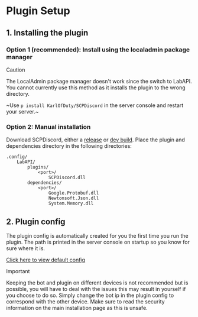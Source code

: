 # Plugin Setup

## 1. Installing the plugin

### Option 1 (recommended): Install using the localadmin package manager

> [!Caution]
> The LocalAdmin package manager doesn't work since the switch to LabAPI. You cannot currently use this method as it installs the plugin to the wrong directory.

~Use `p install KarlOfDuty/SCPDiscord` in the server console and restart your server.~

### Option 2: Manual installation

Download SCPDiscord, either a [release](https://github.com/KarlOfDuty/SCPDiscord/releases) or [dev build](https://jenkins.karlofduty.com/blue/organizations/jenkins/SCPDiscord/activity/).
Place the plugin and dependencies directory in the following directories:
```
.config/
    LabAPI/
        plugins/
            <port>/
                SCPDiscord.dll
        dependencies/
            <port>/
                Google.Protobuf.dll
                Newtonsoft.Json.dll
                System.Memory.dll
```

## 2. Plugin config

The plugin config is automatically created for you the first time you run the plugin. The path is printed in the server console on startup so you know for sure where it is.

[Click here to view default config](https://github.com/KarlOfDuty/SCPDiscord/blob/main/SCPDiscordPlugin/config.yml)

> [!IMPORTANT]
> Keeping the bot and plugin on different devices is not recommended but is possible, you will have to deal with the issues this may result in yourself if you choose to do so.
Simply change the bot ip in the plugin config to correspond with the other device. Make sure to read the security information on the main installation page as this is unsafe.
